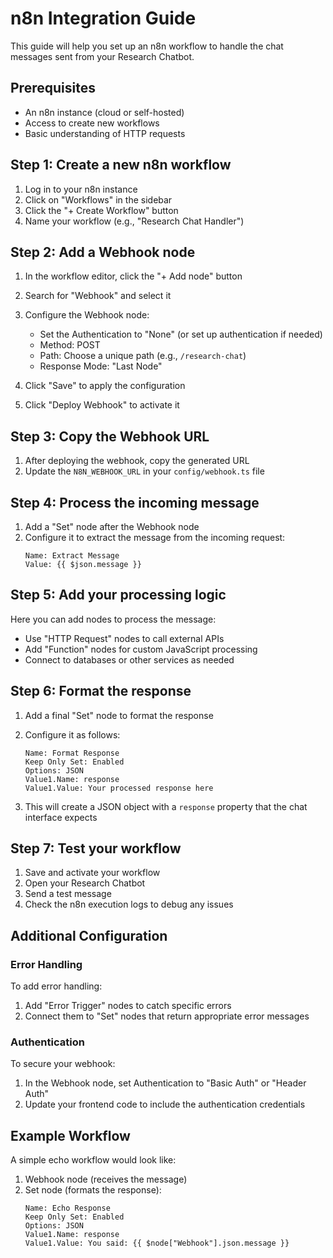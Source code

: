 # n8n Integration Guide

This guide will help you set up an n8n workflow to handle the chat messages sent from your Research Chatbot.

## Prerequisites

- An n8n instance (cloud or self-hosted)
- Access to create new workflows
- Basic understanding of HTTP requests

## Step 1: Create a new n8n workflow

1. Log in to your n8n instance
2. Click on "Workflows" in the sidebar
3. Click the "+ Create Workflow" button
4. Name your workflow (e.g., "Research Chat Handler")

## Step 2: Add a Webhook node

1. In the workflow editor, click the "+ Add node" button
2. Search for "Webhook" and select it
3. Configure the Webhook node:
   - Set the Authentication to "None" (or set up authentication if needed)
   - Method: POST
   - Path: Choose a unique path (e.g., `/research-chat`)
   - Response Mode: "Last Node"

4. Click "Save" to apply the configuration
5. Click "Deploy Webhook" to activate it

## Step 3: Copy the Webhook URL

1. After deploying the webhook, copy the generated URL
2. Update the `N8N_WEBHOOK_URL` in your `config/webhook.ts` file

## Step 4: Process the incoming message

1. Add a "Set" node after the Webhook node
2. Configure it to extract the message from the incoming request:
   ```
   Name: Extract Message
   Value: {{ $json.message }}
   ```

## Step 5: Add your processing logic

Here you can add nodes to process the message:

- Use "HTTP Request" nodes to call external APIs
- Add "Function" nodes for custom JavaScript processing
- Connect to databases or other services as needed

## Step 6: Format the response

1. Add a final "Set" node to format the response
2. Configure it as follows:
   ```
   Name: Format Response
   Keep Only Set: Enabled
   Options: JSON
   Value1.Name: response
   Value1.Value: Your processed response here
   ```

3. This will create a JSON object with a `response` property that the chat interface expects

## Step 7: Test your workflow

1. Save and activate your workflow
2. Open your Research Chatbot
3. Send a test message
4. Check the n8n execution logs to debug any issues

## Additional Configuration

### Error Handling

To add error handling:

1. Add "Error Trigger" nodes to catch specific errors
2. Connect them to "Set" nodes that return appropriate error messages

### Authentication

To secure your webhook:

1. In the Webhook node, set Authentication to "Basic Auth" or "Header Auth"
2. Update your frontend code to include the authentication credentials

## Example Workflow

A simple echo workflow would look like:

1. Webhook node (receives the message)
2. Set node (formats the response):
   ```
   Name: Echo Response
   Keep Only Set: Enabled
   Options: JSON
   Value1.Name: response
   Value1.Value: You said: {{ $node["Webhook"].json.message }}
   ``` 